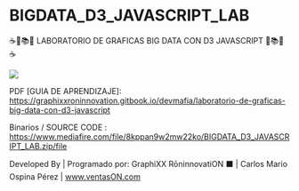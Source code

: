 # BIGDATA_D3_JAVASCRIPT_LAB
☕📖📚📘 LABORATORIO DE GRAFICAS BIG DATA CON D3 JAVASCRIPT 📘📚📖☕

<img src="https://i.postimg.cc/131tfCKS/bigdata.jpg">

PDF [GUIA DE APRENDIZAJE]:
https://graphixxroninnovation.gitbook.io/devmafia/laboratorio-de-graficas-big-data-con-d3-javascript

Binarios / SOURCE CODE :
https://www.mediafire.com/file/8kppan9w2mw22ko/BIGDATA_D3_JAVASCRIPT_LAB.zip/file

Developed By | Programado por:
GraphiXX RōninnovatiON ⬛ | Carlos Mario Ospina Pérez | www.ventasON.com
